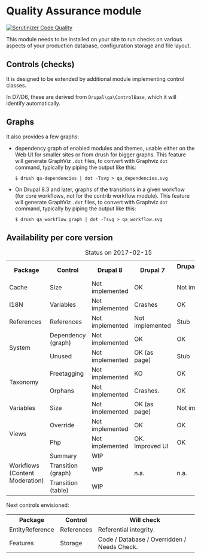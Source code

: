 Quality Assurance module
========================

[![Scrutinizer Code Quality](https://scrutinizer-ci.com/g/FGM/qa/badges/quality-score.png?b=8.x-1.x)](https://scrutinizer-ci.com/g/FGM/qa/?branch=8.x-1.x)

This module needs to be installed on your site to run checks on various aspects
of your production database, configuration storage and file layout.

## Controls (checks)

It is designed to be extended by additional module implementing control classes.

In D7/D6, these are derived from `Drupal\qa\ControlBase`, which it will identify automatically.

## Graphs

It also provides a few graphs:

* dependency graph of enabled modules and themes, usable either
on the Web UI for smaller sites or from drush for bigger graphs. This feature
will generate GraphViz `.dot` files, to convert with Graphviz `dot` command,
typically by piping the output like this:

      $ drush qa-dependencies | dot -Tsvg > qa_dependencies.svg 
* On Drupal 8.3 and later, graphs of the transitions in a given workflow (for
  core workflows, not for the contrib workflow module). This feature will 
  generate GraphViz `.dot` files, to convert with Graphviz `dot` command, 
  typically by piping the output like this:

      $ drush qa_workflow_graph | dot -Tsvg > qa_workflow.svg 

## Availability per core version
<table>
  <caption>Status on 2017-02-15</caption>
  <tr>
    <th>Package</th>
    <th>Control</th>
    <th>Drupal 8</th>
    <th>Drupal 7</th>
    <th>Drupal/Pressflow 6</th>
    </tr>
  <tr>
    <td>Cache</td>
    <td>Size</td>
    <td>Not implemented</td>
    <td>OK</td>
    <td>Not implemented</td>
    </tr>
  <tr>
    <td>I18N</td>
    <td>Variables</td>
    <td>Not implemented</td>
    <td>Crashes</td>
    <td>OK</td>
    </tr>
  <tr>
    <td>References</td>
    <td>References</td>
    <td>Not implemented</td>
    <td>Not implemented</td>
    <td>Stub</td>
    </tr>
  <tr>
    <td rowspan="2">System</td>
    <td>Dependency (graph)</td>
    <td>Not implemented</td>
    <td>OK</td>
    <td>OK</td>
    </tr>
  <tr>
    <td>Unused</td>
    <td>Not implemented</td>
    <td>OK (as page)</td>
    <td>Stub</td>
    </Tr>
  <tr>
    <td rowspan="2">Taxonomy</td>
    <td>Freetagging</td>
    <td>Not implemented</td>
    <td>KO</td>
    <td>OK</td>
    </tr>
  <tr>
    <td>Orphans</td>
    <td>Not implemented</td>
    <td>Crashes.</td>
    <td>OK</td>
    </tr>
  <tr>
    <td>Variables</td>
    <td>Size</td>
    <td>Not implemented</td>
    <td>OK (as page)</td>
    <td>Not implemented</td>
    </tr>
  <tr>
    <td rowspan="2">Views</td>
    <td>Override</td>
    <td>Not implemented</td>
    <td>OK</td>
    <td>OK</td>
    </tr>
  <tr>
    <td>Php</td>
    <td>Not implemented</td>
    <td>OK. Improved UI</td>
    <td>OK</td>
    </tr>
  <tr>
    <td rowspan="4">Workflows (Content Moderation)</td>
    <td>Summary</td>
    <td>WIP</td>
    <td rowspan="3">n.a.</td>
    <td rowspan="3">n.a.</td>
    </tr>
  <tr>
    <td>Transition (graph)</td>
    <td>WIP</td>
    </tr>    
  <tr>
    <td>Transition (table)</td>
    <td>WIP</td>
    </tr>    
  </table>

Next controls envisioned:

<table>
  <tr>
    <th>Package</th>
    <th>Control</th>
    <th>Will check</th>
    </tr>
  <tr>
    <td>EntityReference</td>
    <td>References</td>
    <td>Referential integrity.</td>
    </tr>
  <tr>
    <td>Features</td>
    <td>Storage</td>
    <td>Code / Database / Overridden / Needs Check.</td>
    </tr>
  </table>


